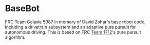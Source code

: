 # BaseBot
FRC Team Galaxia 5987 in memory of David Zohar's base robot code, including a drivetrain subsystem and an adaptive pure pursuit for autonomous driving. This is based on FRC [Team 1712](https://www.chiefdelphi.com/media/papers/3488)'s pure pursuit algorithm.
